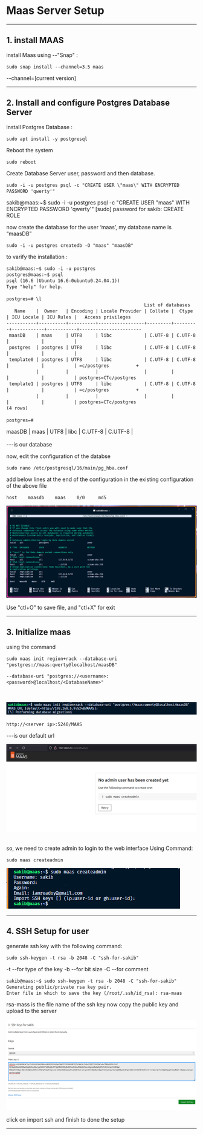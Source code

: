 # Maas Server Setup 

---

## 1. install MAAS

install Maas using --"Snap" :
```shell
sudo snap install --channel=3.5 maas
```
--channel=[current version]

---

## 2. Install and configure Postgres Database Server

install Postgres Database :
```shell
sudo apt install -y postgresql
```

Reboot the system
```shell
sudo reboot
```

Create Database Server user, password and then database.
```shell
sudo -i -u postgres psql -c "CREATE USER \"maas\" WITH ENCRYPTED PASSWORD 'qwerty'"
```
sakib@maas:~$ sudo -i -u postgres psql -c "CREATE USER \"maas\" WITH ENCRYPTED PASSWORD 'qwerty'"
[sudo] password for sakib: 
CREATE ROLE

now create the database for the user ‘maas’, my database name is “maasDB”
```shell
sudo -i -u postgres createdb -O "maas" "maasDB"
```

to varify the installation :

```shell
sakib@maas:~$ sudo -i -u postgres
postgres@maas:~$ psql
psql (16.6 (Ubuntu 16.6-0ubuntu0.24.04.1))
Type "help" for help.

postgres=# \l
                                                   List of databases
   Name    |  Owner   | Encoding | Locale Provider | Collate |  Ctype  | ICU Locale | ICU Rules |   Access privileges   
-----------+----------+----------+-----------------+---------+---------+------------+-----------+-----------------------
 maasDB    | maas     | UTF8     | libc            | C.UTF-8 | C.UTF-8 |            |           |
 postgres  | postgres | UTF8     | libc            | C.UTF-8 | C.UTF-8 |            |           |
 template0 | postgres | UTF8     | libc            | C.UTF-8 | C.UTF-8 |            |           | =c/postgres          +
           |          |          |                 |         |         |            |           | postgres=CTc/postgres
 template1 | postgres | UTF8     | libc            | C.UTF-8 | C.UTF-8 |            |           | =c/postgres          +
           |          |          |                 |         |         |            |           | postgres=CTc/postgres
(4 rows)

postgres=#
```

 maasDB    | maas     | UTF8     | libc            | C.UTF-8 | C.UTF-8 |  
 </br>---is our database


now, edit the configuration of the databse

```shell
sudo nano /etc/postgresql/16/main/pg_hba.conf
```

add below lines at the end of the configuration in the existing configuration of the above file
```shell
host    maasdb    maas    0/0     md5
```
![ScreenShot](SS-01.png)

Use "ctl+O" to save file, and "ctl+X" for exit

---

## 3. Initialize maas 

using the command 
```shell
sudo maas init region+rack --database-uri "postgres://maas:qwerty@localhost/maasDB"
```
```shell
--database-uri "postgres://<username>:<password>@localhost/<DatabaseName>"
```
</br>

![ScreenShot](SS-02.png)

```shell
http://<server ip>:5240/MAAS
```  
---is our default url

![ScreenShot](SS-03.png)

</br>
so, we need to create admin to login to the web interface
Using Command:

```shell
sudo maas createadmin
```  
![ScreenShot](SS-04.png)

---

## 4. SSH Setup for user

generate ssh key with the following command: 

```shell
sudo ssh-keygen -t rsa -b 2048 -C "ssh-for-sakib"
```

-t --for type of the key
-b --for bit size
-C --for comment

```shell
sakib@maas:~$ sudo ssh-keygen -t rsa -b 2048 -C "ssh-for-sakib"
Generating public/private rsa key pair.
Enter file in which to save the key (/root/.ssh/id_rsa): rsa-maas 
```
rsa-mass is the file name of the ssh key
now copy the public key and upload to the server

![ScreenShot](SS-05.png)

click on import ssh and finish to done the setup

---

